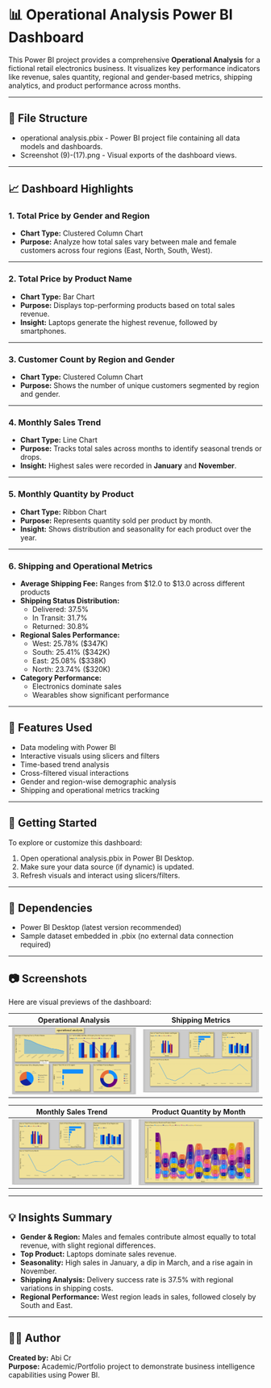 # 📊 Operational Analysis Power BI Dashboard

This Power BI project provides a comprehensive **Operational Analysis** for a fictional retail electronics business. It visualizes key performance indicators like revenue, sales quantity, regional and gender-based metrics, shipping analytics, and product performance across months.

---

## 📁 File Structure

- operational analysis.pbix - Power BI project file containing all data models and dashboards.
- Screenshot (9)-(17).png - Visual exports of the dashboard views.

---

## 📈 Dashboard Highlights

### 1. **Total Price by Gender and Region**
- **Chart Type:** Clustered Column Chart
- **Purpose:** Analyze how total sales vary between male and female customers across four regions (East, North, South, West).

---

### 2. **Total Price by Product Name**
- **Chart Type:** Bar Chart
- **Purpose:** Displays top-performing products based on total sales revenue.
- **Insight:** Laptops generate the highest revenue, followed by smartphones.

---

### 3. **Customer Count by Region and Gender**
- **Chart Type:** Clustered Column Chart
- **Purpose:** Shows the number of unique customers segmented by region and gender.

---

### 4. **Monthly Sales Trend**
- **Chart Type:** Line Chart
- **Purpose:** Tracks total sales across months to identify seasonal trends or drops.
- **Insight:** Highest sales were recorded in **January** and **November**.

---

### 5. **Monthly Quantity by Product**
- **Chart Type:** Ribbon Chart
- **Purpose:** Represents quantity sold per product by month.
- **Insight:** Shows distribution and seasonality for each product over the year.

---

### 6. **Shipping and Operational Metrics**
- **Average Shipping Fee:** Ranges from $12.0 to $13.0 across different products
- **Shipping Status Distribution:**
  - Delivered: 37.5%
  - In Transit: 31.7%
  - Returned: 30.8%
- **Regional Sales Performance:**
  - West: 25.78% ($347K)
  - South: 25.41% ($342K)
  - East: 25.08% ($338K)
  - North: 23.74% ($320K)
- **Category Performance:**
  - Electronics dominate sales
  - Wearables show significant performance

---

## 🧩 Features Used

- Data modeling with Power BI
- Interactive visuals using slicers and filters
- Time-based trend analysis
- Cross-filtered visual interactions
- Gender and region-wise demographic analysis
- Shipping and operational metrics tracking

---

## 🚀 Getting Started

To explore or customize this dashboard:

1. Open operational analysis.pbix in Power BI Desktop.
2. Make sure your data source (if dynamic) is updated.
3. Refresh visuals and interact using slicers/filters.

---

## 📌 Dependencies

- Power BI Desktop (latest version recommended)
- Sample dataset embedded in .pbix (no external data connection required)

---

## 📷 Screenshots

Here are visual previews of the dashboard:

| Operational Analysis | Shipping Metrics |
|----------------------|------------------|
| ![Operational Analysis](./Screenshot%20(15).png) | ![Shipping Metrics](./Screenshot%20(16).png) |

| Monthly Sales Trend | Product Quantity by Month |
|---------------------|----------------------------|
| ![Monthly Sales](./Screenshot%20(16).png) | ![Product Quantity](./Screenshot%20(17).png) |

---

## 💡 Insights Summary

- **Gender & Region:** Males and females contribute almost equally to total revenue, with slight regional differences.
- **Top Product:** Laptops dominate sales revenue.
- **Seasonality:** High sales in January, a dip in March, and a rise again in November.
- **Shipping Analysis:** Delivery success rate is 37.5% with regional variations in shipping costs.
- **Regional Performance:** West region leads in sales, followed closely by South and East.

---

## 👨‍💼 Author

**Created by:** Abi Cr  
**Purpose:** Academic/Portfolio project to demonstrate business intelligence capabilities using Power BI.
